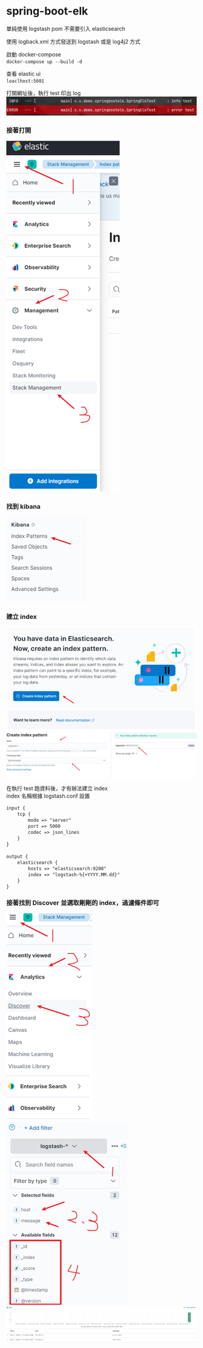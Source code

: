 # spring-boot-elk

單純使用 logstash pom 不需要引入 elasticsearch

使用 logback.xml 方式發送到 logstash 或是 log4j2 方式

啟動 docker-compose  
`docker-compose up --build -d`

查看 elastic ui  
`loaclhost:5601`

打開網址後，執行 test 印出 log  
![img.png](images/print_log.png)

### 接著打開

![img.png](images/elastic_ui.png)

### 找到 kibana

![img.png](images/kibana.png)

### 建立 index

![img.png](images/create_index.png)
![img.png](images/create_index2.png)

在執行 test 跑資料後，才有辦法建立 index  
index 名稱根據 logstash.conf 設置

```
input {
    tcp {
        mode => "server"
        port => 5000
        codec => json_lines
    }
}

output {
    elasticsearch {
        hosts => "elasticsearch:9200"
        index => "logstash-%{+YYYY.MM.dd}"
    }
}
```

### 接著找到 Discover 並選取剛剛的 index，過濾條件即可

![img.png](images/discover.png)
![img.png](images/select_filter.png)
![img.png](images/success.png)